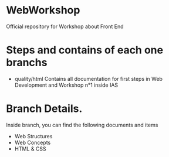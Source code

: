 # WebWorkshop
Official repository for Workshop about Front End 

# Steps and contains of each one branchs

- quality/html
Contains all documentation for first steps in Web Development and Workshop n°1 inside IAS

# Branch Details.
Inside branch, you can find the following documents and items
  - Web Structures
  - Web Concepts
  - HTML & CSS
